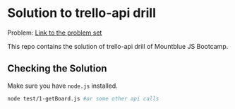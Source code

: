 # Solution to trello-api drill

Problem: [Link to the problem set](https://gist.github.com/nodelike/a58c132976686efe1d645d5ffe86d45d)

This repo contains the solution of trello-api drill of Mountblue JS Bootcamp.

## Checking the Solution

Make sure you have `node.js` installed.

```bash
node test/1-getBoard.js #or some other api calls
```